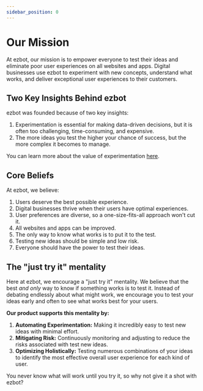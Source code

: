 ```yaml
---
sidebar_position: 0
---
```


# Our Mission

At ezbot, our mission is to empower everyone to test their ideas and eliminate poor user experiences on all websites and apps. Digital businesses use ezbot to experiment with new concepts, understand what works, and deliver exceptional user experiences to their customers.

## Two Key Insights Behind ezbot

ezbot was founded because of two key insights:

1. Experimentation is essential for making data-driven decisions, but it is often too challenging, time-consuming, and expensive.
2. The more ideas you test the higher your chance of success, but the more complex it becomes to manage.

You can learn more about the value of experimentation [here](https://www.optimizely.com/the-evolution-of-experimentation/).

## Core Beliefs

At ezbot, we believe:

1. Users deserve the best possible experience.
2. Digital businesses thrive when their users have optimal experiences.
3. User preferences are diverse, so a one-size-fits-all approach won't cut it.
4. All websites and apps can be improved.
5. The only way to know what works is to put it to the test.
6. Testing new ideas should be simple and low risk.
7. Everyone should have the power to test their ideas.

## The "just try it" mentality

Here at ezbot, we encourage a "just try it" mentality. We believe that the best _and only_ way to know if something works is to test it. Instead of debating endlessly about what might work, we encourage you to test your ideas early and often to see what works best for your users.

**Our product supports this mentality by:**

1. **Automating Experimentation:** Making it incredibly easy to test new ideas with minimal effort.
2. **Mitigating Risk:** Continuously monitoring and adjusting to reduce the risks associated with test new ideas.
3. **Optimizing Holistically:** Testing numerous combinations of your ideas to identify the most effective overall user experience for each kind of user.

You never know what will work until you try it, so why not give it a shot with ezbot?
